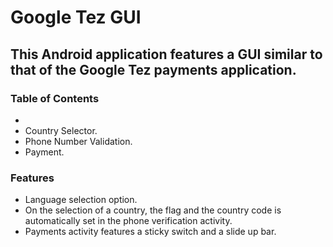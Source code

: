 <h1>Google Tez GUI</h1>
<h2>This Android application features a GUI similar to that of the Google Tez payments application.</h2>
 
<h3> Table of Contents </h3>

<ul><li><Language Selector. </li>
 
<li>Country Selector.</li>

<li>Phone Number Validation. </li>

<li>Payment. </li>
</ul> 

<h3> Features </h3>
<ul>
<li>Language selection option.</li>

<li>On the selection of a country, the flag and the country code is automatically set in the phone verification activity.</li>

<li>Payments activity features a sticky switch and a slide up bar.</li>
</ul>


